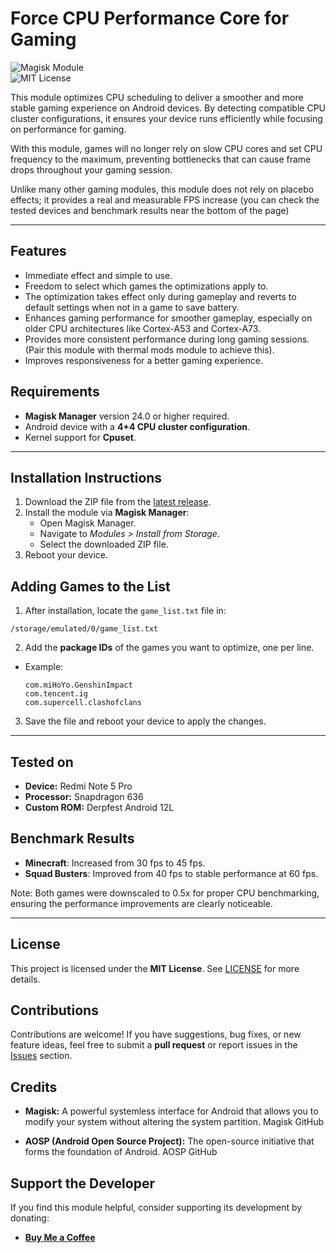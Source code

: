 # **Force CPU Performance Core for Gaming**  

![Magisk Module](https://img.shields.io/badge/Magisk-Module-blue?logo=android)  
![MIT License](https://img.shields.io/badge/License-MIT-green)  

This module optimizes CPU scheduling to deliver a smoother and more stable gaming experience on Android devices. By detecting compatible CPU cluster configurations, it ensures your device runs efficiently while focusing on performance for gaming.  

With this module, games will no longer rely on slow CPU cores and set CPU frequency to the maximum, preventing bottlenecks that can cause frame drops throughout your gaming session.

Unlike many other gaming modules, this module does not rely on placebo effects; it provides a real and measurable FPS increase (you can check the tested devices and benchmark results near the bottom of the page)

---

## **Features**  
- Immediate effect and simple to use.
- Freedom to select which games the optimizations apply to. 
- The optimization takes effect only during gameplay and reverts to default settings when not in a game to save battery.
- Enhances gaming performance for smoother gameplay, especially on older CPU architectures like Cortex-A53 and Cortex-A73.
- Provides more consistent performance during long gaming sessions. (Pair this module with thermal mods module to achieve this).
- Improves responsiveness for a better gaming experience.

 

## **Requirements**  
- **Magisk Manager** version 24.0 or higher required.  
- Android device with a **4+4 CPU cluster configuration**.  
- Kernel support for **Cpuset**.  

---

## **Installation Instructions**  

1. Download the ZIP file from the [latest release](https://github.com/Clourynth/game_cpusets/releases/download/v0.1/game_cpusets.zip).  
2. Install the module via **Magisk Manager**:  
   - Open Magisk Manager.  
   - Navigate to *Modules > Install from Storage*.  
   - Select the downloaded ZIP file.  
3. Reboot your device.  

## **Adding Games to the List**  

1. After installation, locate the `game_list.txt` file in:  
  ```
  /storage/emulated/0/game_list.txt
  ```
2. Add the **package IDs** of the games you want to optimize, one per line.  
- Example:  
  ```
  com.miHoYo.GenshinImpact
  com.tencent.ig
  com.supercell.clashofclans
  ```  
3. Save the file and reboot your device to apply the changes.   

---

## Tested on

- **Device:** Redmi Note 5 Pro
- **Processor:** Snapdragon 636
- **Custom ROM:** Derpfest Android 12L

## Benchmark Results

- **Minecraft**: Increased from 30 fps to 45 fps.
- **Squad Busters**: Improved from 40 fps to stable performance at 60 fps.

Note: Both games were downscaled to 0.5x for proper CPU benchmarking, ensuring the performance improvements are clearly noticeable.

---

## **License**  
This project is licensed under the **MIT License**. See [LICENSE](LICENSE) for more details.  

## **Contributions**  
Contributions are welcome! If you have suggestions, bug fixes, or new feature ideas, feel free to submit a **pull request** or report issues in the [Issues](https://github.com/Clourynth/game_cpusets/issues) section.  

## **Credits**  
- **Magisk:** A powerful systemless interface for Android that allows you to modify your system without altering the system partition.
Magisk GitHub

- **AOSP (Android Open Source Project):** The open-source initiative that forms the foundation of Android.
AOSP GitHub

## **Support the Developer**  
If you find this module helpful, consider supporting its development by donating:  
- **[Buy Me a Coffee](https://buymeacoffee.com/username)**  
